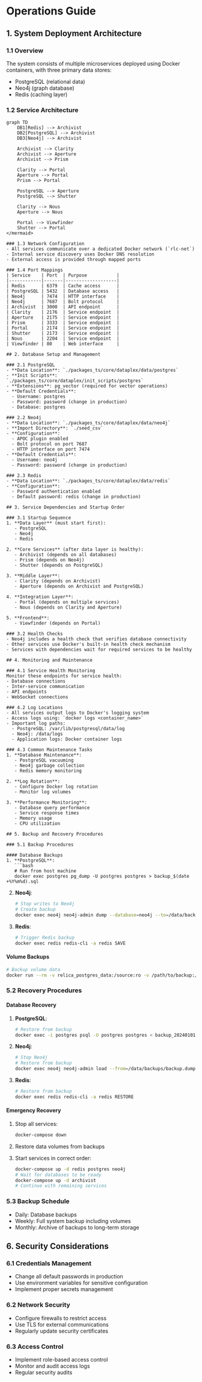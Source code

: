 # Operations Guide

## 1. System Deployment Architecture

### 1.1 Overview
The system consists of multiple microservices deployed using Docker containers, with three primary data stores:

- PostgreSQL (relational data)
- Neo4j (graph database)
- Redis (caching layer)

### 1.2 Service Architecture

```mermaid
graph TD
    DB1[Redis] --> Archivist
    DB2[PostgreSQL] --> Archivist
    DB3[Neo4j] --> Archivist
    
    Archivist --> Clarity
    Archivist --> Aperture
    Archivist --> Prism
    
    Clarity --> Portal
    Aperture --> Portal
    Prism --> Portal
    
    PostgreSQL --> Aperture
    PostgreSQL --> Shutter
    
    Clarity --> Nous
    Aperture --> Nous
    
    Portal --> Viewfinder
    Shutter --> Portal
</mermaid>

### 1.3 Network Configuration
- All services communicate over a dedicated Docker network (`rlc-net`)
- Internal service discovery uses Docker DNS resolution
- External access is provided through mapped ports

### 1.4 Port Mappings
| Service    | Port  | Purpose           |
|------------|-------|-------------------|
| Redis      | 6379  | Cache access      |
| PostgreSQL | 5432  | Database access   |
| Neo4j      | 7474  | HTTP interface    |
| Neo4j      | 7687  | Bolt protocol     |
| Archivist  | 3000  | API endpoint      |
| Clarity    | 2176  | Service endpoint  |
| Aperture   | 2175  | Service endpoint  |
| Prism      | 3333  | Service endpoint  |
| Portal     | 2174  | Service endpoint  |
| Shutter    | 2173  | Service endpoint  |
| Nous       | 2204  | Service endpoint  |
| Viewfinder | 80    | Web interface     |

## 2. Database Setup and Management

### 2.1 PostgreSQL
- **Data Location**: `./packages_ts/core/dataplex/data/postgres`
- **Init Scripts**: `./packages_ts/core/dataplex/init_scripts/postgres`
- **Extensions**: pg_vector (required for vector operations)
- **Default Credentials**:
  - Username: postgres
  - Password: password (change in production)
  - Database: postgres

### 2.2 Neo4j
- **Data Location**: `./packages_ts/core/dataplex/data/neo4j`
- **Import Directory**: `./seed_csv`
- **Configuration**:
  - APOC plugin enabled
  - Bolt protocol on port 7687
  - HTTP interface on port 7474
- **Default Credentials**:
  - Username: neo4j
  - Password: password (change in production)

### 2.3 Redis
- **Data Location**: `./packages_ts/core/dataplex/data/redis`
- **Configuration**:
  - Password authentication enabled
  - Default password: redis (change in production)

## 3. Service Dependencies and Startup Order

### 3.1 Startup Sequence
1. **Data Layer** (must start first):
   - PostgreSQL
   - Neo4j
   - Redis

2. **Core Services** (after data layer is healthy):
   - Archivist (depends on all databases)
   - Prism (depends on Neo4j)
   - Shutter (depends on PostgreSQL)

3. **Middle Layer**:
   - Clarity (depends on Archivist)
   - Aperture (depends on Archivist and PostgreSQL)

4. **Integration Layer**:
   - Portal (depends on multiple services)
   - Nous (depends on Clarity and Aperture)

5. **Frontend**:
   - Viewfinder (depends on Portal)

### 3.2 Health Checks
- Neo4j includes a health check that verifies database connectivity
- Other services use Docker's built-in health check mechanism
- Services with dependencies wait for required services to be healthy

## 4. Monitoring and Maintenance

### 4.1 Service Health Monitoring
Monitor these endpoints for service health:
- Database connections
- Inter-service communication
- API endpoints
- WebSocket connections

### 4.2 Log Locations
- All services output logs to Docker's logging system
- Access logs using: `docker logs <container_name>`
- Important log paths:
  - PostgreSQL: /var/lib/postgresql/data/log
  - Neo4j: /data/logs
  - Application logs: Docker container logs

### 4.3 Common Maintenance Tasks
1. **Database Maintenance**:
   - PostgreSQL vacuuming
   - Neo4j garbage collection
   - Redis memory monitoring

2. **Log Rotation**:
   - Configure Docker log rotation
   - Monitor log volumes

3. **Performance Monitoring**:
   - Database query performance
   - Service response times
   - Memory usage
   - CPU utilization

## 5. Backup and Recovery Procedures

### 5.1 Backup Procedures

#### Database Backups
1. **PostgreSQL**:
   ```bash
   # Run from host machine
   docker exec postgres pg_dump -U postgres postgres > backup_$(date +%Y%m%d).sql
   ```

2. **Neo4j**:
   ```bash
   # Stop writes to Neo4j
   # Create backup
   docker exec neo4j neo4j-admin dump --database=neo4j --to=/data/backups/
   ```

3. **Redis**:
   ```bash
   # Trigger Redis backup
   docker exec redis redis-cli -a redis SAVE
   ```

#### Volume Backups
```bash
# Backup volume data
docker run --rm -v relica_postgres_data:/source:ro -v /path/to/backup:/backup ubuntu tar -czf /backup/postgres_backup.tar.gz -C /source .
```

### 5.2 Recovery Procedures

#### Database Recovery
1. **PostgreSQL**:
   ```bash
   # Restore from backup
   docker exec -i postgres psql -U postgres postgres < backup_20240101.sql
   ```

2. **Neo4j**:
   ```bash
   # Stop Neo4j
   # Restore from backup
   docker exec neo4j neo4j-admin load --from=/data/backups/backup.dump --database=neo4j
   ```

3. **Redis**:
   ```bash
   # Restore from backup
   docker exec redis redis-cli -a redis RESTORE
   ```

#### Emergency Recovery
1. Stop all services:
   ```bash
   docker-compose down
   ```

2. Restore data volumes from backups

3. Start services in correct order:
   ```bash
   docker-compose up -d redis postgres neo4j
   # Wait for databases to be ready
   docker-compose up -d archivist
   # Continue with remaining services
   ```

### 5.3 Backup Schedule
- Daily: Database backups
- Weekly: Full system backup including volumes
- Monthly: Archive of backups to long-term storage

## 6. Security Considerations

### 6.1 Credentials Management
- Change all default passwords in production
- Use environment variables for sensitive configuration
- Implement proper secrets management

### 6.2 Network Security
- Configure firewalls to restrict access
- Use TLS for external communications
- Regularly update security certificates

### 6.3 Access Control
- Implement role-based access control
- Monitor and audit access logs
- Regular security audits